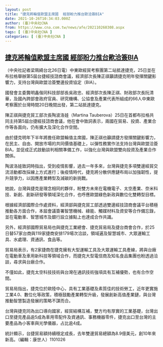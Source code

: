 ```yaml
---
layout: post
title: "捷克將輪值歐盟主席國  經部盼力推台歐洽簽BIA"
date: 2021-10-26T10:34:03.000Z
author: (臺)中央社CNA
from: https://www.cna.com.tw/news/afe/202110260308.aspx
tags: [ (臺)中央社CNA ]
categories: [ (臺)中央社CNA ]
---
```

<!--1635244443000-->
[捷克將輪值歐盟主席國  經部盼力推台歐洽簽BIA](https://www.cna.com.tw/news/afe/202110260308.aspx)
------

<div>
<div></div><div><p>（中央社記者梁珮綺台北26日電）中東歐經貿考察團第二站抵達捷克，25日並在布拉格舉辦第5屆台捷經技諮商會議，經濟部次長陳正祺籲請捷克明年發揮關鍵影響力，支持台灣與歐盟洽簽雙邊投資協定（BIA）。</p><p>國發會主委龔明鑫偕同科技部部長吳政忠、經濟部次長陳正祺、財政部次長阮清華，及國內跨部會政府官員、研究機構、公協會及產業代表所組成的66人中東歐考察團於台灣時間20日晚間出發，第二站抵達捷克。</p><p>陳正祺與捷克貿工部次長陶波洛娃（Martina Tauberova）25日在首都布拉格共同主持第5屆台捷經技諮商會議，他在會中致詞表示，兩國在貿易、投資、產業合作等各面向，仍有擴大及深化合作空間。</p><p>由於捷克明年下半年將擔任歐盟輪值主席國，陳正祺也籲請捷方發揮關鍵影響力，在民主、自由、開放市場的共同價值基礎上，以彈性務實作法支持台灣與歐盟洽簽BIA，並促成正式啟動談判相關準備工作，以強化台灣與歐盟雙向投資及產業合作關係。</p><p>陶波洛娃致詞時指出，受到疫情影響，過去一年多來，台灣與捷克多項雙邊經貿交流活動都改採線上方式進行；後疫情時代，捷克將分散供應鏈布局以加強韌性，提升競爭力，以因應產業轉型及減碳的新挑戰。</p><p>她說，台灣與捷克是理念相同的夥伴，盼雙方未來在電機電子、太空產業、奈米科技、新創、創新研發等領域深化合作，也呼應歐盟綠色新政與數位化雙轉型目標。</p><p>根據經濟部國際合作處資料，經濟部與捷克貿工部透過雙邊經技諮商會議平台積極推動各方面合作，本屆會議簽署智慧機械、綠能、觸媒材料及資安等合作備忘錄，並在電動車、智慧城市及銀行設立據點上也達成合作共識。</p><p>另外，經濟部國際貿易局也與捷克工業總會、捷克貿易局及捷台商會合作，於25日替57家台商與119家捷商安排179場次洽談，領域遍及智慧城市、大眾運輸工具、水處理、資通訊、食品等。</p><p>貿易局表示，有2家捷商在捷克擁有大型運輸工具及大眾運輸工具產線，將與台廠在電動車及車用新科技等領域合作，而捷克大型電信商及知名食品集團也盼透過洽談，尋求與台廠合作。</p><p>不僅如此，捷克太空科技技術與台灣在通訊技術強項具有互補優勢，也有合作空間。</p><p>貿易局指出，捷克位於歐陸中心，具有工業基礎及素質佳的技術勞工，近年更實施工業4.0、數位化等政策，積極鼓勵產業轉型升級，發展創新高值產業鏈，與台灣推動智慧製造發展的策略不謀而合。</p><p>台灣與捷克同為出口導向國家，經貿結構互補，雙方均有厚實的工業基礎，台灣出口至捷克產品逾5成為車用零配件及資通訊、事務機器零件，捷克出口至台灣的主要產品為小客車與光學儀器，占比逾4成。</p><p>統計顯示，台捷貿易額持續穩定成長，去年雙邊貿易總額為8.9億美元，創10年來新高。（編輯：康世人）1101026</p></div>
</div>

